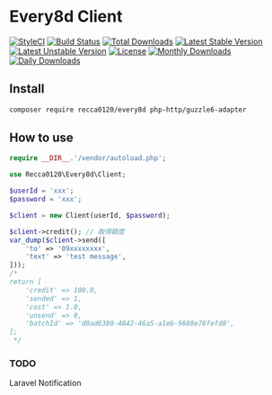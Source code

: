 # Every8d Client

[![StyleCI](https://styleci.io/repos/83760327/shield?style=flat)](https://styleci.io/repos/83760327)
[![Build Status](https://travis-ci.org/recca0120/every8d.svg)](https://travis-ci.org/recca0120/every8d)
[![Total Downloads](https://poser.pugx.org/recca0120/every8d/d/total.svg)](https://packagist.org/packages/recca0120/every8d)
[![Latest Stable Version](https://poser.pugx.org/recca0120/every8d/v/stable.svg)](https://packagist.org/packages/recca0120/every8d)
[![Latest Unstable Version](https://poser.pugx.org/recca0120/every8d/v/unstable.svg)](https://packagist.org/packages/recca0120/every8d)
[![License](https://poser.pugx.org/recca0120/every8d/license.svg)](https://packagist.org/packages/recca0120/every8d)
[![Monthly Downloads](https://poser.pugx.org/recca0120/every8d/d/monthly)](https://packagist.org/packages/recca0120/every8d)
[![Daily Downloads](https://poser.pugx.org/recca0120/every8d/d/daily)](https://packagist.org/packages/recca0120/every8d)

## Install

```bash
composer require recca0120/every8d php-http/guzzle6-adapter
```

## How to use

```php
require __DIR__.'/vendor/autoload.php';

use Recca0120\Every8d\Client;

$userId = 'xxx';
$password = 'xxx';

$client = new Client(userId, $password);

$client->credit(); // 取得額度
var_dump($client->send([
    'to' => '09xxxxxxxx',
    'text' => 'test message',
]));
/*
return [
    'credit' => 100.0,
    'sended' => 1,
    'cost' => 1.0,
    'unsend' => 0,
    'batchId' => 'd0ad6380-4842-46a5-a1eb-9888e78fefd8',
];
 */

```

### TODO

Laravel Notification
